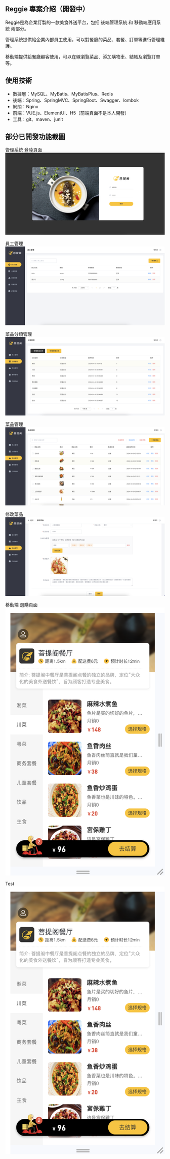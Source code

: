 ## Reggie 專案介紹（開發中）
Reggie是為企業訂製的一款美食外送平台，包括 後端管理系統 和 移動端應用系統 兩部分。

管理系統提供給企業內部員工使用，可以對餐廳的菜品、套餐、訂單等進行管理維護。

移動端提供給餐廳顧客使用，可以在線瀏覽菜品、添加購物車、結帳及瀏覽訂單等。

## 使用技術
* 數據層：MySQL、MyBatis、MyBatisPlus、Redis
* 後端：Spring、SpringMVC、SpringBoot、Swagger、lombok
* 網關：Nginx
* 前端：VUE.js、ElementUI、H5（前端頁面不是本人開發）
* 工具：git、maven、junit

## 部分已開發功能截圖
管理系統 登陸頁面
![image](https://raw.githubusercontent.com/imSurei/Reggie/master/pics/管理系統%20登陸頁面.png)

員工管理
![image](https://raw.githubusercontent.com/imSurei/Reggie/master/pics/員工管理.png)

菜品分類管理
![image](https://raw.githubusercontent.com/imSurei/Reggie/master/pics/菜品分類管理.png)

菜品管理
![image](https://raw.githubusercontent.com/imSurei/Reggie/master/pics/菜品管理.png)

修改菜品
![image](https://raw.githubusercontent.com/imSurei/Reggie/master/pics/修改菜品.png)

移動端 選購頁面
![image](https://raw.githubusercontent.com/imSurei/Reggie/master/pics/移動端選購頁面.png)

Test
![image](https://raw.githubusercontent.com/imSurei/Reggie/master/pics/移動端選購頁面.png)

